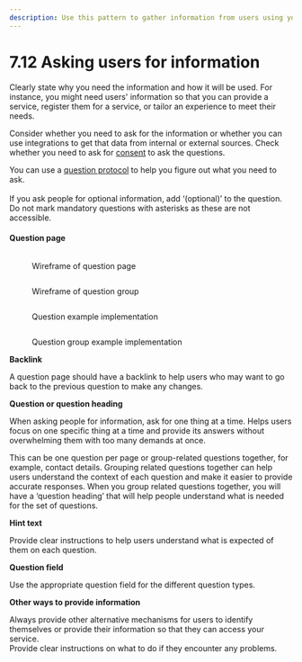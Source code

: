 ```yaml
---
description: Use this pattern to gather information from users using your service.
---
```


# 7.12 Asking users for information

Clearly state why you need the information and how it will be used. For instance, you might need users' information so that you can provide a service, register them for a service, or tailor an experience to meet their needs.&#x20;

Consider whether you need to ask for the information or whether you can use integrations to get that data from internal or external sources. Check whether you need to ask for [consent](https://docs.google.com/document/d/1kjLic18ifk\_MpcGdHBFBhKA0OlYCLrynF23-9qr7s-U/edit#heading=h.vyy08tdvrne0) to ask the questions.

You can use a [question protocol](https://www.uxmatters.com/mt/archives/2010/06/the-question-protocol-how-to-make-sure-every-form-field-is-necessary.php) to help you figure out what you need to ask. \
\
If you ask people for optional information, add ‘(optional)’ to the question. Do not mark mandatory questions with asterisks as these are not accessible.&#x20;

#### &#x20;Question page



<div>

<figure><img src="../../../../@site/static/img/Question page.png" alt=""><figcaption><p>Wireframe of question page</p></figcaption></figure>

 

<figure><img src="../../../../@site/static/img/Question group page.png" alt=""><figcaption><p>Wireframe of question group</p></figcaption></figure>

</div>



<div>

<figure><img src="../../../../@site/static/img/Question given - Example implementation.png" alt=""><figcaption><p>Question  example implementation</p></figcaption></figure>

 

<figure><img src="../../../../@site/static/img/Question group - Example implementation.png" alt=""><figcaption><p>Question group example implementation</p></figcaption></figure>

</div>

**Backlink**

A question page should have a backlink to help users who may want to go back to the previous question to make any changes.

**Question or question heading**

When asking people for information, ask for one thing at a time. Helps users focus on one specific thing at a time and provide its answers without overwhelming them with too many demands at once.

This can be one question per page or group-related questions together, for example, contact details. Grouping related questions together can help users understand the context of each question and make it easier to provide accurate responses. When you group related questions together, you will have a ‘question heading’ that will help people understand what is needed for the set of questions.

**Hint text**

Provide clear instructions to help users understand what is expected of them on each question.

**Question field**

Use the appropriate question field for the different question types.

**Other ways to provide information**

Always provide other alternative mechanisms for users to identify themselves or provide their information so that they can access your service.\
Provide clear instructions on what to do if they encounter any problems.
